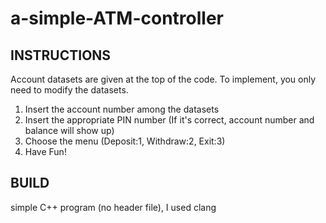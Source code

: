 # a-simple-ATM-controller

## INSTRUCTIONS

Account datasets are given at the top of the code. To implement, you only need to modify the datasets.
1. Insert the account number among the datasets
2. Insert the appropriate PIN number (If it's correct, account number and balance will show up)
3. Choose the menu (Deposit:1, Withdraw:2, Exit:3)
4. Have Fun!

## BUILD

simple C++ program (no header file), I used clang

